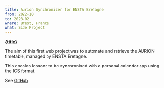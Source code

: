 ```yaml
---
title: Aurion Synchronizer for ENSTA Bretagne
from: 2022-10
to: 2023-02
where: Brest, France
what: Side Project
---
```


**{title}**

The aim of this first web project was to automate and retrieve the AURION timetable, managed by ENSTA Bretagne.

This enables lessons to be synchronised with a personal calendar app using the ICS format.

See [GitHub](https://github.com/LBF38/planningAurion)
